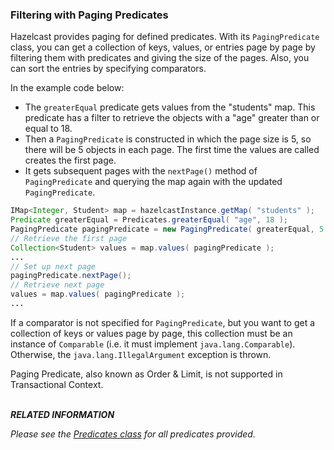 

### Filtering with Paging Predicates

Hazelcast provides paging for defined predicates. With its `PagingPredicate` class, you can
get a collection of keys, values, or entries page by page by filtering them with predicates and giving the size of the pages. Also, you
can sort the entries by specifying comparators.

In the example code below:

- The `greaterEqual` predicate gets values from the "students" map. This predicate has a filter
to retrieve the objects with a "age" greater than or equal to 18. 
- Then a `PagingPredicate` is constructed in which the page size is 5, so there will be 5 objects in each page. 
The first time the values are called creates the first page. 
- It gets subsequent pages with the `nextPage()`
method of `PagingPredicate` and querying the map again with the updated `PagingPredicate`.


```java
IMap<Integer, Student> map = hazelcastInstance.getMap( "students" );
Predicate greaterEqual = Predicates.greaterEqual( "age", 18 );
PagingPredicate pagingPredicate = new PagingPredicate( greaterEqual, 5 );
// Retrieve the first page
Collection<Student> values = map.values( pagingPredicate );
...
// Set up next page
pagingPredicate.nextPage();
// Retrieve next page
values = map.values( pagingPredicate );
...
```

If a comparator is not specified for `PagingPredicate`, but you want to get a collection of keys or values page by page, this collection must be an instance of `Comparable` (i.e. it must implement `java.lang.Comparable`). Otherwise, the `java.lang.IllegalArgument` exception is thrown.

Paging Predicate, also known as Order & Limit, is not supported in Transactional Context.
<br></br>

***RELATED INFORMATION***

*Please see the
<a href="https://github.com/hazelcast/hazelcast/blob/master/hazelcast/src/main/java/com/hazelcast/query/Predicates.java" target="_blank">
Predicates class</a> for all predicates provided.*

